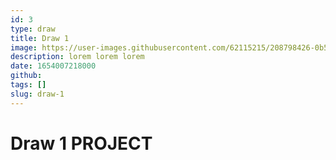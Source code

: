 ```yaml
---
id: 3
type: draw
title: Draw 1
image: https://user-images.githubusercontent.com/62115215/208798426-0b528230-530f-446f-9c1e-04df1b18835d.png
description: lorem lorem lorem
date: 1654007218000
github:
tags: []
slug: draw-1
---
```


# Draw 1 PROJECT
